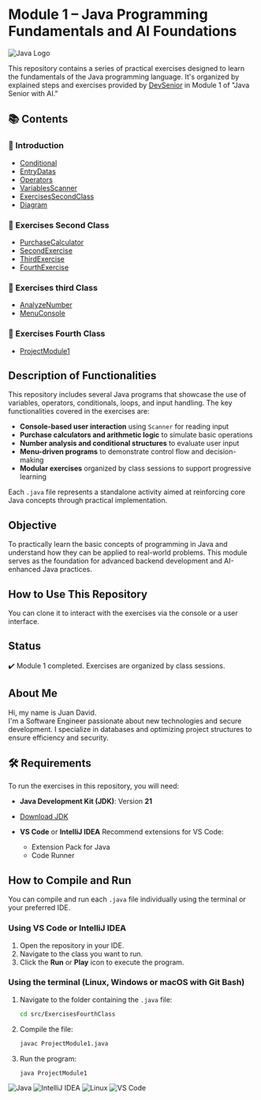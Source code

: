 # Module 1 – Java Programming Fundamentals and AI Foundations
![Java Logo](https://www.oracle.com/a/tech/img/cb88-java-logo-001.jpg)

This repository contains a series of practical exercises designed to learn the fundamentals of the Java programming language. It's organized by explained steps and exercises provided by [DevSenior](https://devseniorcode.com/) in Module 1 of "Java Senior with AI."

## 📚 Contents

### 📁 Introduction
- [Conditional](https://github.com/DJAngel973/Starting-Java/blob/main/src/Conditional.java)
- [EntryDatas](https://github.com/DJAngel973/Starting-Java/blob/main/src/EntryDatas.java)
- [Operators](https://github.com/DJAngel973/Starting-Java/blob/main/src/Operators.java)
- [VariablesScanner](https://github.com/DJAngel973/Starting-Java/blob/main/src/VariablesScanner.java)
- [ExercisesSecondClass](https://github.com/DJAngel973/Starting-Java/tree/main/src/ExcercisesSecondClass)
- [Diagram](https://github.com/DJAngel973/Starting-Java/blob/main/src/Diagram.wsd)
### 📁 Exercises Second Class
- [PurchaseCalculator](https://github.com/DJAngel973/Starting-Java/blob/main/src/ExercisesSecondClass/PurchaseCalculator.java)
- [SecondExercise](https://github.com/DJAngel973/Starting-Java/blob/main/src/ExercisesSecondClass/SecondExercise.java)
- [ThirdExercise](https://github.com/DJAngel973/Starting-Java/blob/main/src/ExercisesSecondClass/ThirdExercise.java)
- [FourthExercise](https://github.com/DJAngel973/Starting-Java/blob/main/src/ExercisesSecondClass/FourthExercise.java)
### 📁 Exercises third Class
- [AnalyzeNumber](https://github.com/DJAngel973/Starting-Java/blob/main/src/ExercisesThirdClass/AnalyzeNumber.java)
- [MenuConsole](https://github.com/DJAngel973/Starting-Java/blob/main/src/ExercisesThirdClass/MenuConsole.java)
### 📁 Exercises Fourth Class
- [ProjectModule1](https://github.com/DJAngel973/Starting-Java/blob/main/src/ExercisesFourthClass/ProjectModule1.java)

## Description of Functionalities

This repository includes several Java programs that showcase the use of variables, operators, conditionals, loops, and input handling. The key functionalities covered in the exercises are:

- **Console-based user interaction** using `Scanner` for reading input
- **Purchase calculators and arithmetic logic** to simulate basic operations
- **Number analysis and conditional structures** to evaluate user input
- **Menu-driven programs** to demonstrate control flow and decision-making
- **Modular exercises** organized by class sessions to support progressive learning

Each `.java` file represents a standalone activity aimed at reinforcing core Java concepts through practical implementation.


## Objective

To practically learn the basic concepts of programming in Java and understand how they can be applied to real-world problems.
This module serves as the foundation for advanced backend development and AI-enhanced Java practices.

## How to Use This Repository

You can clone it to interact with the exercises via the console or a user interface.

## Status

✔️ Module 1 completed. Exercises are organized by class sessions.

## About Me

Hi, my name is Juan David.  
I'm a Software Engineer passionate about new technologies and secure development. I specialize in databases and optimizing project structures to ensure efficiency and security.

## 🛠️ Requirements 
To run the exercises in this repository, you will need:
- **Java Development Kit (JDK)**: Version **21**
- [Download JDK](https://www.oracle.com/java/technologies/javase/jdk21-archive-downloads.html)

- **VS Code** or **IntelliJ IDEA**
    Recommend extensions for VS Code:
    - Extension Pack for Java
    - Code Runner

## How to Compile and Run
You can compile and run each `.java` file individually using the terminal or your preferred IDE.
### Using VS Code or IntelliJ IDEA
1. Open the repository in your IDE.
2. Navigate to the class you want to run.
3. Click the **Run** or **Play** icon to execute the program.

### Using the terminal (Linux, Windows or macOS with Git Bash)
1. Navigate to the folder containing the `.java` file:

    ```bash
   cd src/ExercisesFourthClass
   
2. Compile the file:

    ```bash
   javac ProjectModule1.java

3. Run the program:

    ```bash
   java ProjectModule1

![Java](https://img.shields.io/badge/Java-ED8B00?style=for-the-badge&logo=java&logoColor=white)
![IntelliJ IDEA](https://img.shields.io/badge/IDE-IntelliJ%20IDEA-000000?style=for-the-badge&logo=intellijidea&logoColor=white)
![Linux](https://img.shields.io/badge/OS-Linux-FCC624?style=for-the-badge&logo=linux&logoColor=black)
![VS Code](https://img.shields.io/badge/Editor-VS%20Code-007ACC?style=for-the-badge&logo=visualstudiocode&logoColor=white)